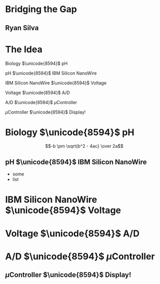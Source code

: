 # Bridging the Gap
## Ryan Silva 



# The Idea
Biology $\unicode{8594}$ pH

pH $\unicode{8594}$ IBM Silicon NanoWire

IBM Silicon NanoWire $\unicode{8594}$ Voltage

Voltage $\unicode{8594}$ A/D

A/D $\unicode{8594}$ $\mu$Controller

$\mu$Controller $\unicode{8594}$ Display!



# Biology $\unicode{8594}$ pH

$$-b \pm \sqrt{b^2 - 4ac} \over 2a$$



## pH $\unicode{8594}$ IBM Silicon NanoWire
- some
- list


# IBM Silicon NanoWire $\unicode{8594}$ Voltage



# Voltage $\unicode{8594}$ A/D



# A/D $\unicode{8594}$ $\mu$Controller



## $\mu$Controller $\unicode{8594}$ Display!


